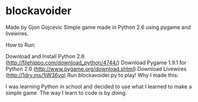 blockavoider
============

Made by Gjon Gojcevic
Simple game made in Python 2.6 using pygame and livewires.

How to Run:

Download and Install Python 2.6 (http://filehippo.com/download_python/4744/)
Download Pygame 1.9.1 for Python 2.6 (http://www.pygame.org/download.shtml)
Download Livewires (http://1drv.ms/1jW36vq)
Run blockavoider.py to play!
Why I made this:

I was learning Python in school and decided to use what I learned to make a simple game. The way I learn to code is by doing.
